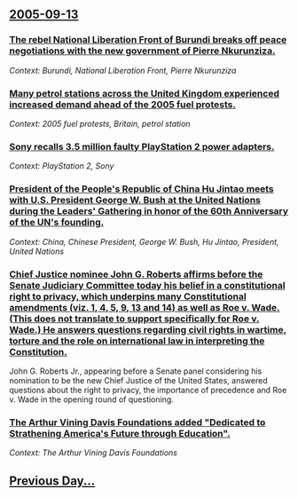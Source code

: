 ## [2005-09-13](/news/2005/09/13/index.md)

### [ The rebel National Liberation Front of Burundi breaks off peace negotiations with the new government of Pierre Nkurunziza. ](/news/2005/09/13/the-rebel-national-liberation-front-of-burundi-breaks-off-peace-negotiations-with-the-new-government-of-pierre-nkurunziza.md)
_Context: Burundi, National Liberation Front, Pierre Nkurunziza_

### [ Many petrol stations across the United Kingdom experienced increased demand ahead of the 2005 fuel protests. ](/news/2005/09/13/many-petrol-stations-across-the-united-kingdom-experienced-increased-demand-ahead-of-the-2005-fuel-protests.md)
_Context: 2005 fuel protests, Britain, petrol station_

### [ Sony recalls 3.5 million faulty PlayStation 2 power adapters. ](/news/2005/09/13/sony-recalls-3-5-million-faulty-playstation-2-power-adapters.md)
_Context: PlayStation 2, Sony_

### [ President of the People's Republic of China Hu Jintao meets with U.S. President George W. Bush at the United Nations during the Leaders' Gathering in honor of the 60th Anniversary of the UN's founding. ](/news/2005/09/13/president-of-the-people-s-republic-of-china-hu-jintao-meets-with-u-s-president-george-w-bush-at-the-united-nations-during-the-leaders-ga.md)
_Context: China, Chinese President, George W. Bush, Hu Jintao, President, United Nations_

### [ Chief Justice nominee John G. Roberts affirms before the Senate Judiciary Committee today his belief in a constitutional right to privacy, which underpins many Constitutional amendments (viz. 1, 4, 5, 9, 13 and 14) as well as Roe v. Wade. (This does not translate to support specifically for Roe v. Wade.) He answers questions regarding civil rights in wartime, torture and the role on international law in interpreting the Constitution. ](/news/2005/09/13/chief-justice-nominee-john-g-roberts-affirms-before-the-senate-judiciary-committee-today-his-belief-in-a-constitutional-right-to-privacy.md)
John G. Roberts Jr., appearing before a Senate panel considering his nomination to be the new Chief Justice of the United States, answered questions about the right to privacy, the importance of precedence and Roe v. Wade in the opening round of questioning.

### [ The Arthur Vining Davis Foundations added "Dedicated to Strathening America's Future through Education".](/news/2005/09/13/the-arthur-vining-davis-foundations-added-dedicated-to-strathening-america-s-future-through-education.md)
_Context: The Arthur Vining Davis Foundations_

## [Previous Day...](/news/2005/09/12/index.md)

